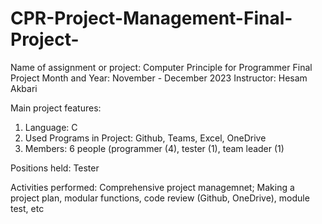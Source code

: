 # CPR-Project-Management-Final-Project-



Name of assignment or project: Computer Principle for Programmer Final Project
Month and Year: November - December 2023
Instructor: Hesam Akbari

Main project features: 
1.	Language: C
2.	Used Programs in Project: Github, Teams, Excel, OneDrive
3.	Members: 6 people (programmer (4), tester (1), team leader (1)
   
Positions held: Tester

Activities performed: Comprehensive project managemnet;
Making a project plan, modular functions, code review (Github, OneDrive), module test, etc 
